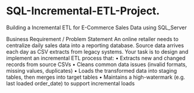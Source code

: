 # SQL-Incremental-ETL-Project.
Building a Incremental ETL for E-Commerce Sales Data using SQL_Server


 Business Requirement / Problem Statement
 An online retailer needs to centralize daily sales data into a reporting database. Source data arrives
 each day as CSV extracts from legacy systems. Your task is to design and implement an incremental
 ETL process that:
 • Extracts new and changed records from source CSVs
 • Cleans common data issues (invalid formats, missing values, duplicates)
 • Loads the transformed data into staging tables, then merges into target tables
 • Maintains a high-watermark (e.g. last loaded order_date) to support incremental loads
